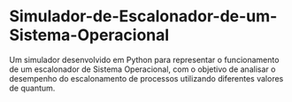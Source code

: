 # Simulador-de-Escalonador-de-um-Sistema-Operacional
Um simulador desenvolvido em Python para representar o funcionamento de um escalonador de Sistema Operacional, com o objetivo de analisar o desempenho do escalonamento de processos utilizando diferentes valores de quantum.
